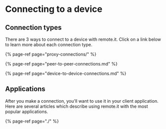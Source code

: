 # Connecting to a device

## Connection types

There are 3 ways to connect to a device with remote.it. Click on a link below to learn more about each connection type.

{% page-ref page="proxy-connections/" %}

{% page-ref page="peer-to-peer-connections.md" %}

{% page-ref page="device-to-device-connections.md" %}

## Applications

After you make a connection, you'll want to use it in your client application.  Here are several articles which describe using remote.it with the most popular applications.

{% page-ref page="./" %}



